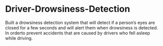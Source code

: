 # Driver-Drowsiness-Detection
 Built a drowsiness detection system that will detect if a person’s eyes are closed for a few seconds and will alert them when drowsiness is detected. In orderto prevent accidents that are caused by drivers who fell asleep while driving.
